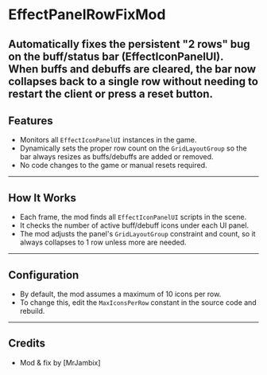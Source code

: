 # EffectPanelRowFixMod

Automatically fixes the persistent "2 rows" bug on the buff/status bar (EffectIconPanelUI).  
When buffs and debuffs are cleared, the bar now collapses back to a single row without needing to restart the client or press a reset button.
---

## Features

- Monitors all `EffectIconPanelUI` instances in the game.
- Dynamically sets the proper row count on the `GridLayoutGroup` so the bar always resizes as buffs/debuffs are added or removed.
- No code changes to the game or manual resets required.
---
## How It Works
- Each frame, the mod finds all `EffectIconPanelUI` scripts in the scene.
- It checks the number of active buff/debuff icons under each UI panel.
- The mod adjusts the panel's `GridLayoutGroup` constraint and count, so it always collapses to 1 row unless more are needed.

---

## Configuration

- By default, the mod assumes a maximum of 10 icons per row.
- To change this, edit the `MaxIconsPerRow` constant in the source code and rebuild.


---
## Credits

- Mod & fix by [MrJambix]

